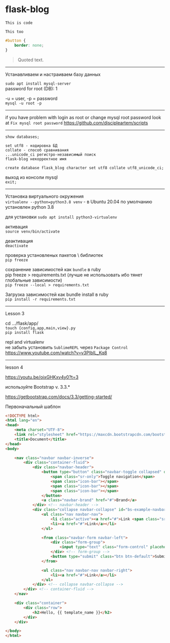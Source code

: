 # flask-blog

`This is code`
    
```
This too
```

```css
#button {
    border: none;
}
```

> Quoted text.

-----------------------------------------------------------
Устанавливаем и настраиваем базу данных 

`sudo apt install mysql-server` <br/>
password for root (DB): 1

-u = user, -p = password <br/>
`mysql -u root -p`

-----------------------------------------------------------

if you have problem with login as root or change mysql root password
look at `Fix mysql root password` https://github.com/discipleartem/scripts

-----------------------------------------------------------

`show databases;`

```
set utf8 - кодировка БД 
collate - способ сравнивания 
...unicode_ci регистро-независимый поиск
flask-blog некорректное имя
```

`create database flask_blog character set utf8 collate utf8_unicode_ci;`

выход из консоли mysql <br/>
`exit;`

-----------------------------------------------------------

Установка виртуального окружения <br/>
`virtualenv --python=python3.8 venv` - в Ubuntu 20.04 по умолчанию установлен python 3.8

для установки `sudo apt install python3-virtualenv`

активация <br/>
`source venv/bin/activate`

деактивация <br/>
`deactivate`

проверка установленых пакетов \ библиотек <br/>
`pip freeze`


cохранение зависимостей как `bundle` в ruby <br/>
pip freeze > requirements.txt (лучше не использовать ибо тянет глобальные зависимости)<br/>
`pip freeze --local > requirements.txt`

Загрузка зависимостей как bundle install в ruby<br/>
`pip install -r requirements.txt`

-----------------------------------------------------------

Lesson 3

cd .../flask/app/ <br/>
`touch {config,app,main,view}.py` <br/>
`pip install flask` <br/>


repl and virtualenv<br/>
не забыть установить `SublimeREPL` через `Package Control`<br/>
https://www.youtube.com/watch?v=v3PIblL_Kq8<br/>

-----------------------------------------------------------

lesson 4

https://youtu.be/oixGHKxv4y0?t=3

используйте Bootstrap v. 3.3.*

https://getbootstrap.com/docs/3.3/getting-started/

Первоначальный шаблон

```html
<!DOCTYPE html>
<html lang="en">
<head>
	<meta charset="UTF-8">
	<link rel="stylesheet" href="https://maxcdn.bootstrapcdn.com/bootstrap/3.3.7/css/bootstrap.min.css" integrity="sha384-BVYiiSIFeK1dGmJRAkycuHAHRg32OmUcww7on3RYdg4Va+PmSTsz/K68vbdEjh4u" crossorigin="anonymous">
	<title>Document</title>
</head>
<body>

	<nav class="navbar navbar-inverse">
		<div class="container-fluid">
			<div class="navbar-header">
				<button type="button" class="navbar-toggle collapsed" data-toggle="collapse" data-target="#bs-example-navbar-collapse-1" aria-expanded="false">
					<span class="sr-only">Toggle navigation</span>
					<span class="icon-bar"></span>
					<span class="icon-bar"></span>
					<span class="icon-bar"></span>
				</button>
				<a class="navbar-brand" href="#">Brand</a>
			</div> <!-- navbar-header -->
			<div class="collapse navbar-collapse" id="bs-example-navbar-collapse-1">
				<ul class="nav navbar-nav">
					<li class="active"><a href="#">Link <span class="sr-only">(current)</span></a></li>
					<li><a href="#">Link</a></li>
				</ul>

				<from class="navbar-form navbar-left">
					<div class="form-group">
						<input type="text" class="form-control" placeholder="Search">
					</div> <!-- form-group -->
					<button type="submit" class="btn btn-default">Submit</button>
				</from>

				<ul class="nav navbar-nav navbar-right">
					<li><a href="#">Link</a></li>
				</ul>
			</div> <!-- collapse navbar-collapse -->
		</div> <!-- container-fluid -->
	</nav>

	<div class="container">
		<div class="row">
			<h2>Hello, {{ template_name }}</h2>
		</div>
	</div>

</body>
</html>
```
